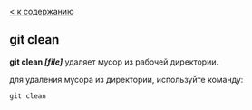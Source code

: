 [< к содержанию](./readme.md)

## git clean 

**git clean *[file]*** 	удаляет мусор из рабочей директории.

для удаления мусора из директории, используйте команду:

```bash-
git clean
```